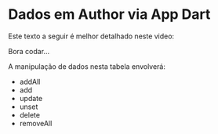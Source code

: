 # Dados em Author via App Dart

Este texto a seguir é melhor detalhado neste video: 

Bora codar...

A manipulação de dados nesta tabela envolverá:
* addAll
* add
* update
* unset
* delete
* removeAll
